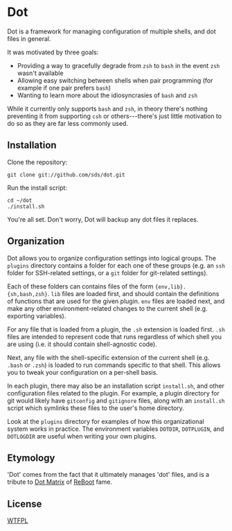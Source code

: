 # Dot
Dot is a framework for managing configuration of multiple shells, and dot
files in general.

It was motivated by three goals:

* Providing a way to gracefully degrade from `zsh` to `bash` in the event
  `zsh` wasn't available
* Allowing easy switching between shells when pair programming (for example
  if one pair prefers `bash`)
* Wanting to learn more about the idiosyncrasies of `bash` and `zsh`

While it currently only supports `bash` and `zsh`, in theory there's nothing
preventing it from supporting `csh` or others---there's just little
motivation to do so as they are far less commonly used.

## Installation
Clone the repository:

    git clone git://github.com/sds/dot.git

Run the install script:

    cd ~/dot
    ./install.sh

You're all set. Don't worry, Dot will backup any dot files it replaces.

## Organization
Dot allows you to organize configuration settings into logical groups. The
`plugins` directory contains a folder for each one of these groups (e.g. an
`ssh` folder for SSH-related settings, or a `git` folder for git-related
settings).

Each of these folders can contains files of the form
`{env,lib}.{sh,bash,zsh}`. `lib` files are loaded first, and should contain
the definitions of functions that are used for the given plugin. `env` files
are loaded next, and make any other environment-related changes to the current
shell (e.g. exporting variables).

For any file that is loaded from a plugin, the `.sh` extension is loaded
first. `.sh` files are intended to represent code that runs regardless of
which shell you are using (i.e. it should contain shell-agnostic code).

Next, any file with the shell-specific extension of the current shell (e.g.
`.bash` or `.zsh`) is loaded to run commands specific to that shell. This
allows you to tweak your configuration on a per-shell basis.

In each plugin, there may also be an installation script `install.sh`, and
other configuration files related to the plugin. For example, a plugin
directory for git would likely have `gitconfig` and `gitignore` files, along
with an `install.sh` script which symlinks these files to the user's home
directory.

Look at the `plugins` directory for examples of how this organizational system
works in practice. The environment variables `DOTDIR`, `DOTPLUGIN`, and
`DOTLOGDIR` are useful when writing your own plugins.

## Etymology
'Dot' comes from the fact that it ultimately manages 'dot' files, and is a
tribute to [Dot Matrix][DotMatrix] of [ReBoot][ReBoot] fame.

## License
[WTFPL][WTFPL]

[DotMatrix]: http://reboot.wikia.com/wiki/Dot_Matrix
[ReBoot]: http://en.wikipedia.org/wiki/ReBoot
[WTFPL]: http://en.wikipedia.org/wiki/WTFPL

